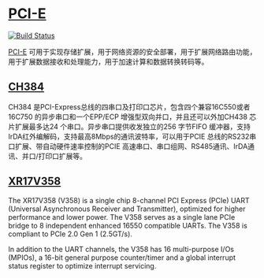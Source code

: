 ﻿# [PCI-E](https://github.com/stops-top/PCI-E)

[![Build Status](https://github.com/stops-top/PCI-E/workflows/ci/badge.svg)](https://github.com/stops-top/PCI-E/actions/workflows/ci.yml)

[PCI-E](https://docs.stops.top/pcie.html) 可用于实现存储扩展，用于网络资源的安全部署，用于扩展网络路由功能，用于扩展数据接收和处理能力，用于加速计算和数据转换转码等。


## [CH384](http://www.wch.cn/products/CH384.html)

CH384 是PCI-Express总线的四串口及打印口芯片，包含四个兼容16C550或者16C750 的异步串口和一个EPP/ECP 增强型双向并口，并且还可以外加CH438 芯片扩展最多达24 个串口。异步串口提供收发独立的256 字节FIFO 缓冲器，支持IrDA红外编解码，支持最高8Mbps的通讯波特率，可以用于PCIE 总线的RS232串口扩展、带自动硬件速率控制的PCIE 高速串口、串口组网、RS485通讯、IrDA通讯、并口/打印口扩展等。

## [XR17V358](https://www.exar.com/product/interface/uarts/pcie-uarts/xr17v358)

The XR17V358 (V358) is a single chip 8-channel PCI Express (PCIe) UART (Universal Asynchronous Receiver and Transmitter), optimized for higher performance and lower power. The V358 serves as a single lane PCIe bridge to 8 independent enhanced 16550 compatible UARTs. The V358 is compliant to PCIe 2.0 Gen 1 (2.5GT/s).

In addition to the UART channels, the V358 has 16 multi-purpose I/Os (MPIOs), a 16-bit general purpose counter/timer and a global interrupt status register to optimize interrupt servicing.

